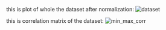 this is plot of whole the dataset after normalization: ![dataset](https://github.com/user-attachments/assets/9a883786-c25d-42ac-bf35-72f991095d3f)

this is correlation matrix of the dataset: ![min_max_corr](https://github.com/user-attachments/assets/e7e22d20-871b-4115-9f20-070c62c0561b)
